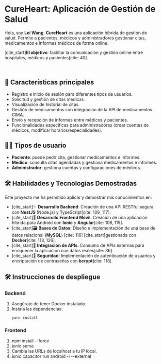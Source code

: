 # CureHeart: Aplicación de Gestión de Salud

Hola, soy **Lei Wang**. 
**CureHeart** es una aplicación híbrida de gestión de salud. Permite a pacientes, médicos y administradores gestionar citas, medicamentos e informes médicos de forma online.

[cite_start]**El objetivo**: facilitar la comunicación y gestión online entre hospitales, médicos y pacientes[cite: 40].

<br>

## 📱 Características principales

- Registro e inicio de sesión para diferentes tipos de usuarios.
- Solicitud y gestión de citas médicas.
- Visualización de historial de citas.
- Gestión de medicamentos con integración de la API de medicamentos CIMA.
- Envío y recepción de informes entre médicos y pacientes.
- Funcionalidades específicas para administradores (crear cuentas de médicos, modificar horarios/especialidades).

## 👨‍⚕️ Tipos de usuario

- **Paciente**: puede pedir cita, gestionar medicamentos e informes.
- **Médico**: consulta citas agendadas y gestiona medicamentos e informes.
- **Administrador**: gestiona cuentas y configuraciones de médicos.

## 🛠️ Habilidades y Tecnologías Demostradas

Este proyecto me ha permitido aplicar y demostrar mis conocimientos en:

* [cite_start]✨ **Desarrollo Backend**: Creación de una API RESTful segura con **NestJS** (Node.js) y TypeScript[cite: 109, 117].
* [cite_start]📱 **Desarrollo Frontend Móvil**: Creación de una aplicación híbrida para Android con **Ionic** y **Angular**[cite: 108, 115].
* [cite_start]🗃️ **Bases de Datos**: Diseño e implementación de una base de datos relacional (**MySQL**) [cite: 110] [cite_start]gestionada con **Docker**[cite: 113, 126].
* [cite_start]🔗 **Integración de APIs**: Consumo de APIs externas para enriquecer la aplicación con datos reales[cite: 36].
* [cite_start]🔐 **Seguridad**: Implementación de autenticación de usuarios y encriptación de contraseñas con **bcrypt**[cite: 118].
  
## 🛠️ Instrucciones de despliegue

### Backend

1. Asegúrate de tener Docker instalado.
2. Instala las dependencias:
   ```bash
   yarn install

### Frontend
1. npm install --force
2. ionic serve
3. Cambia las URLs de localhost a tu IP local.
4. ionic capacitor run android -l --external

